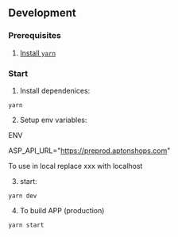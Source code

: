 ## Development

### Prerequisites

1. [Install `yarn`](https://yarnpkg.com/lang/en/docs/install/#mac-stable)

### Start

1. Install dependenices:

```
yarn
```

2. Setup env variables:

ENV

ASP_API_URL="https://preprod.aptonshops.com"

To use in local replace xxx with localhost

3. start:

```
yarn dev
```

4. To build APP (production)

```
yarn start
```